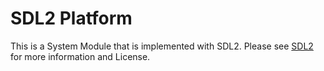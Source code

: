 # SDL2 Platform

This is a System Module that is implemented with SDL2.
Please see [SDL2](https://www.libsdl.org/index.php) for more information and License.
